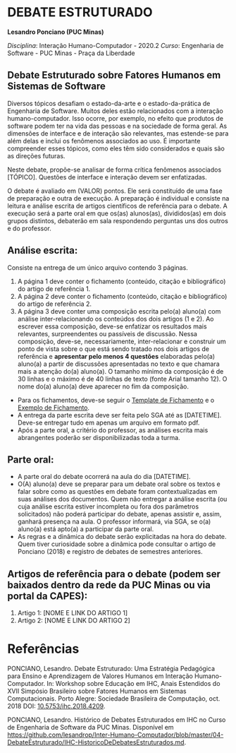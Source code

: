 # DEBATE ESTRUTURADO

__Lesandro Ponciano (PUC Minas)__

_Disciplina_: Interação Humano-Computador - 2020.2
_Curso_: Engenharia de Software - PUC Minas - Praça da Liberdade


## Debate Estruturado sobre Fatores Humanos em Sistemas de Software

Diversos tópicos desafiam o estado-da-arte e o estado-da-prática de Engenharia de Software. Muitos deles estão relacionados com a interação humano-computador. Isso ocorre, por exemplo, no efeito que produtos de software podem ter na vida das pessoas e na sociedade de forma geral. As dimensões de interface e de interação são relevantes, mas estende-se para além delas e inclui os fenômenos associados ao uso. É importante compreender esses tópicos, como eles têm sido considerados e quais são as direções futuras.

Neste debate, propõe-se analisar de forma crítica fenômenos associados [TÓPICO]. Questões de interface e interação devem ser enfatizadas.

O debate é avaliado em (VALOR) pontos. Ele será constituído de uma fase de preparação e outra de execução. A preparação é individual e consiste na leitura e análise escrita de artigos científicos de referência para o debate. A execução será a parte oral em que os(as) alunos(as), divididos(as) em dois grupos distintos, debaterão em sala respondendo perguntas uns dos outros e do professor.

## Análise escrita: 

Consiste na entrega de um único arquivo contendo 3 páginas.
1. A página 1 deve conter o fichamento (conteúdo, citação e bibliográfico) do artigo de referência 1.
1. A página 2 deve conter o fichamento (conteúdo, citação e bibliográfico) do artigo de referência 2.
1. A página 3 deve conter uma composição escrita pelo(a) aluno(a) com análise inter-relacionando os conteúdos dos dois artigos (1 e 2). Ao escrever essa composição, deve-se enfatizar os resultados mais relevantes, surpreendentes ou passíveis de discussão. Nessa composição, deve-se, necessariamente, inter-relacionar e construir um ponto de vista sobre o que está sendo tratado nos dois artigos de referência e __apresentar pelo menos 4 questões__ elaboradas pelo(a) aluno(a) a partir de discussões apresentadas no texto e que chamara mais a atenção do(a) aluno(a). O tamanho mínimo da composição é de 30 linhas e o máximo é de 40 linhas de texto (fonte Arial tamanho 12). O nome do(a) aluno(a) deve aparecer no fim da composição.

* Para os fichamentos, deve-se seguir o [Template de Fichamento](ModeloFichamentoVE.docx) e o [Exemplo de Fichamento](ExemploFichamentoVE.pdf).
* A entrega da parte escrita deve ser feita pelo SGA até as [DATETIME]. Deve-se entregar tudo em apenas um arquivo em formato pdf.
* Após a parte oral, a critério do professor, as análises escrita mais abrangentes poderão ser disponibilizadas toda a turma.

## Parte oral:
* A parte oral do debate ocorrerá na aula do dia [DATETIME].
* O(A) aluno(a) deve se preparar para um debate oral sobre os textos e falar sobre como as questões em debate foram contextualizadas em suas análises dos documentos. Quem não entregar a análise escrita (ou cuja análise escrita estiver incompleta ou fora dos parâmetros solicitados) não poderá participar do debate, apenas assistir e, assim, ganhará presença na aula. O professor informará, via SGA, se o(a) aluno(a) está apto(a) a participar da parte oral.
* As regras e a dinâmica do debate serão explicitadas na hora do debate. Quem tiver curiosidade sobre a dinâmica pode consultar o artigo de Ponciano (2018) e registro de debates de semestres anteriores.

## Artigos de referência para o debate (podem ser baixados dentro da rede da PUC Minas ou via portal da CAPES):
1. Artigo 1:  [NOME E LINK DO ARTIGO 1]
2. Artigo 2:  [NOME E LINK DO ARTIGO 2]


# Referências

PONCIANO, Lesandro. Debate Estruturado: Uma Estratégia Pedagógica para Ensino e Aprendizagem de Valores Humanos em Interação Humano-Computador. In: Workshop sobre Educação em IHC, Anais Estendidos do XVII Simpósio Brasileiro sobre Fatores Humanos em Sistemas Computacionais. Porto Alegre: Sociedade Brasileira de Computação, oct. 2018 DOI: [10.5753/ihc.2018.4209](https://doi.org/10.5753/ihc.2018.4209).

PONCIANO, Lesandro. Histórico de Debates Estruturados em IHC no Curso de Engenharia de Software da PUC Minas. Disponível em <https://github.com/lesandrop/Inter-Humano-Computador/blob/master/04-DebateEstruturado/IHC-HistoricoDeDebatesEstruturados.md>.